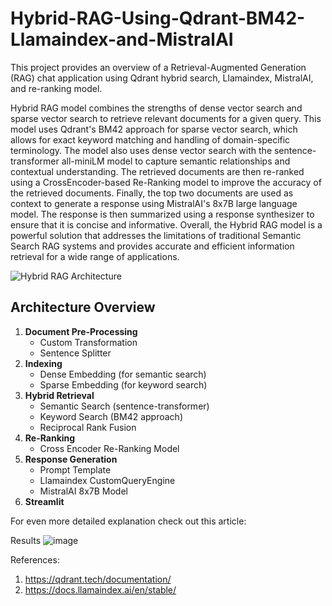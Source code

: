 # Hybrid-RAG-Using-Qdrant-BM42-Llamaindex-and-MistralAI
This project provides an overview of a Retrieval-Augmented Generation (RAG) chat application using Qdrant hybrid search, Llamaindex, MistralAI, and re-ranking model. 

Hybrid RAG model combines the strengths of dense vector search and sparse vector search to retrieve relevant documents for a given query. This model uses Qdrant's BM42 approach for sparse vector search, which allows for exact keyword matching and handling of domain-specific terminology. The model also uses dense vector search with the sentence-transformer all-miniLM model to capture semantic relationships and contextual understanding.
The retrieved documents are then re-ranked using a CrossEncoder-based Re-Ranking model to improve the accuracy of the retrieved documents. Finally, the top two documents are used as context to generate a response using MistralAI's 8x7B large language model. The response is then summarized using a response synthesizer to ensure that it is concise and informative.
Overall, the Hybrid RAG model is a powerful solution that addresses the limitations of traditional Semantic Search RAG systems and provides accurate and efficient information retrieval for a wide range of applications.

![Hybrid RAG Architecture](https://github.com/user-attachments/assets/139be431-0019-4246-8eb5-9225191e86fb)


## **Architecture Overview**

1. **Document Pre-Processing**
    - Custom Transformation
    - Sentence Splitter
2. **Indexing**
    - Dense Embedding (for semantic search)
    - Sparse Embedding (for keyword search)
3. **Hybrid Retrieval**
    - Semantic Search (sentence-transformer)
    - Keyword Search (BM42 approach)
    - Reciprocal Rank Fusion
4. **Re-Ranking**
    - Cross Encoder Re-Ranking Model
5. **Response Generation**
    - Prompt Template
    - Llamaindex CustomQueryEngine
    - MistralAI 8x7B Model
6. **Streamlit**

For even more detailed explanation check out this article: 

Results
![image](https://github.com/user-attachments/assets/8ec32278-5941-45b4-90c4-745c6a458807)

References:
1. https://qdrant.tech/documentation/
2. https://docs.llamaindex.ai/en/stable/
